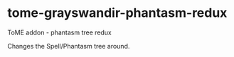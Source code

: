 tome-grayswandir-phantasm-redux
===============================

ToME addon - phantasm tree redux

Changes the Spell/Phantasm tree around.